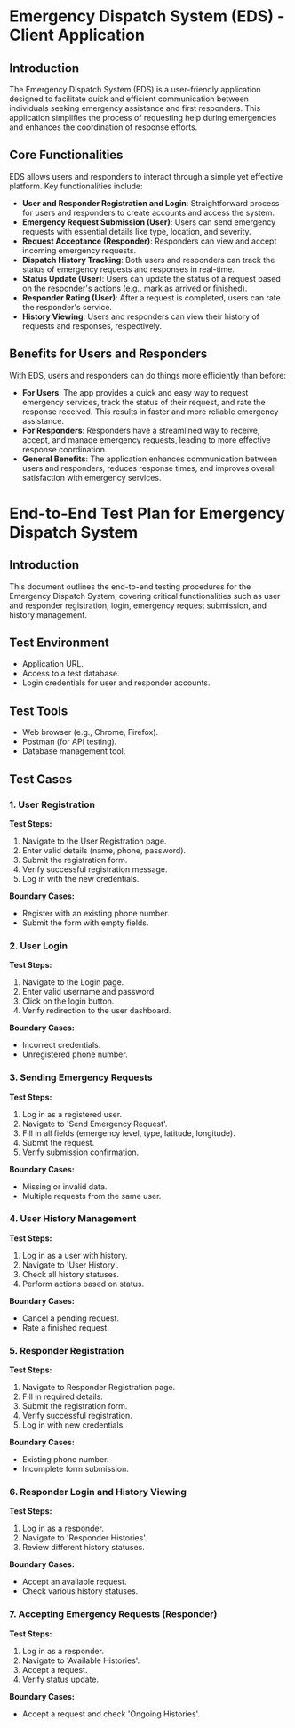 # Emergency Dispatch System (EDS) - Client Application

## Introduction
The Emergency Dispatch System (EDS) is a user-friendly application designed to facilitate quick and efficient communication between individuals seeking emergency assistance and first responders. This application simplifies the process of requesting help during emergencies and enhances the coordination of response efforts.

## Core Functionalities
EDS allows users and responders to interact through a simple yet effective platform. Key functionalities include:

- **User and Responder Registration and Login**: Straightforward process for users and responders to create accounts and access the system.
- **Emergency Request Submission (User)**: Users can send emergency requests with essential details like type, location, and severity.
- **Request Acceptance (Responder)**: Responders can view and accept incoming emergency requests.
- **Dispatch History Tracking**: Both users and responders can track the status of emergency requests and responses in real-time.
- **Status Update (User)**: Users can update the status of a request based on the responder's actions (e.g., mark as arrived or finished).
- **Responder Rating (User)**: After a request is completed, users can rate the responder's service.
- **History Viewing**: Users and responders can view their history of requests and responses, respectively.

## Benefits for Users and Responders
With EDS, users and responders can do things more efficiently than before:

- **For Users**: The app provides a quick and easy way to request emergency services, track the status of their request, and rate the response received. This results in faster and more reliable emergency assistance.
- **For Responders**: Responders have a streamlined way to receive, accept, and manage emergency requests, leading to more effective response coordination.
- **General Benefits**: The application enhances communication between users and responders, reduces response times, and improves overall satisfaction with emergency services.




# End-to-End Test Plan for Emergency Dispatch System

## Introduction
This document outlines the end-to-end testing procedures for the Emergency Dispatch System, covering critical functionalities such as user and responder registration, login, emergency request submission, and history management.

## Test Environment
- Application URL.
- Access to a test database.
- Login credentials for user and responder accounts.

## Test Tools
- Web browser (e.g., Chrome, Firefox).
- Postman (for API testing).
- Database management tool.

## Test Cases

### 1. User Registration
**Test Steps:**
1. Navigate to the User Registration page.
2. Enter valid details (name, phone, password).
3. Submit the registration form.
4. Verify successful registration message.
5. Log in with the new credentials.

**Boundary Cases:**
- Register with an existing phone number.
- Submit the form with empty fields.

### 2. User Login
**Test Steps:**
1. Navigate to the Login page.
2. Enter valid username and password.
3. Click on the login button.
4. Verify redirection to the user dashboard.

**Boundary Cases:**
- Incorrect credentials.
- Unregistered phone number.

### 3. Sending Emergency Requests
**Test Steps:**
1. Log in as a registered user.
2. Navigate to 'Send Emergency Request'.
3. Fill in all fields (emergency level, type, latitude, longitude).
4. Submit the request.
5. Verify submission confirmation.

**Boundary Cases:**
- Missing or invalid data.
- Multiple requests from the same user.

### 4. User History Management
**Test Steps:**
1. Log in as a user with history.
2. Navigate to 'User History'.
3. Check all history statuses.
4. Perform actions based on status.

**Boundary Cases:**
- Cancel a pending request.
- Rate a finished request.

### 5. Responder Registration
**Test Steps:**
1. Navigate to Responder Registration page.
2. Fill in required details.
3. Submit the registration form.
4. Verify successful registration.
5. Log in with new credentials.

**Boundary Cases:**
- Existing phone number.
- Incomplete form submission.

### 6. Responder Login and History Viewing
**Test Steps:**
1. Log in as a responder.
2. Navigate to 'Responder Histories'.
3. Review different history statuses.

**Boundary Cases:**
- Accept an available request.
- Check various history statuses.

### 7. Accepting Emergency Requests (Responder)
**Test Steps:**
1. Log in as a responder.
2. Navigate to 'Available Histories'.
3. Accept a request.
4. Verify status update.

**Boundary Cases:**
- Accept a request and check 'Ongoing Histories'.


